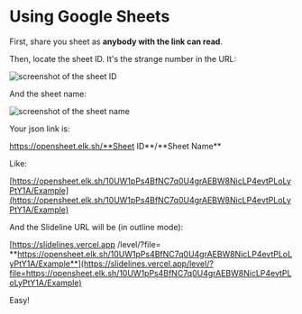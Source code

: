 # Using Google Sheets

First, share you sheet as **anybody with the link can read**.

Then, locate the sheet ID. It's the strange number in the URL:

![screenshot of the sheet ID](https://slidelines.vercel.app/level/sheetnumber.png "Sheet ID")

And the sheet name:

![screenshot of the sheet name](https://slidelines.vercel.app/level/sheetname.png "Sheet name")

Your json link is:

https://opensheet.elk.sh/**Sheet ID**/**Sheet Name\*\*

Like:

[https://opensheet.elk.sh/10UW1pPs4BfNC7q0U4grAEBW8NicLP4evtPLoLyPtY1A/Example](https://opensheet.elk.sh/10UW1pPs4BfNC7q0U4grAEBW8NicLP4evtPLoLyPtY1A/Example)

And the Slideline URL will be (in outline mode):

[https://slidelines.vercel.app /level/?file= **https://opensheet.elk.sh/10UW1pPs4BfNC7q0U4grAEBW8NicLP4evtPLoLyPtY1A/Example**](https://slidelines.vercel.app/level/?file=https://opensheet.elk.sh/10UW1pPs4BfNC7q0U4grAEBW8NicLP4evtPLoLyPtY1A/Example)

Easy!
